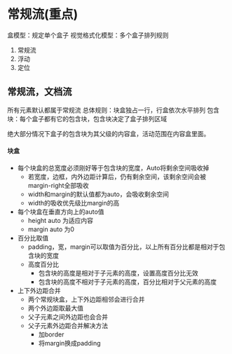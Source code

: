 # 常规流(重点)
盒模型：规定单个盒子
视觉格式化模型：多个盒子排列规则
1. 常规流
2. 浮动
3. 定位
   
## 常规流，文档流
所有元素默认都属于常规流
总体规则：块盒独占一行，行盒依次水平排列
包含块：每个盒子都有它的包含块，包含块决定了盒子排列区域

绝大部分情况下盒子的包含块为其父级的内容盒，活动范围在内容盒里面。

#### 块盒
- 每个块盒的总宽度必须刚好等于包含块的宽度，Auto将剩余空间吸收掉
  - 若宽度，边框，内外边距计算后，仍有剩余空间，该剩余空间会被margin-right全部吸收
  - width和margin的默认值都为auto，会吸收剩余空间
  - width的吸收优先级比margin的高
- 每个块盒在垂直方向上的auto值
  - height auto 为适应内容
  - margin auto 为0
- 百分比取值
  - padding，宽，margin可以取值为百分比，以上所有百分比都是相对于包含块的宽度
  - 高度百分比
    - 包含块的高度是相对于子元素的高度，设置高度百分比无效
    - 包含块的高度不相对于子元素的高度，百分比相对于父元素的高度
- 上下外边距合并
  - 两个常规块盒，上下外边距相邻会进行合并
  - 两个外边距取最大值
  - 父子元素之间外边距也会合并
  - 父子元素外边距合并解决方法
    - 加border
    - 将margin换成padding
